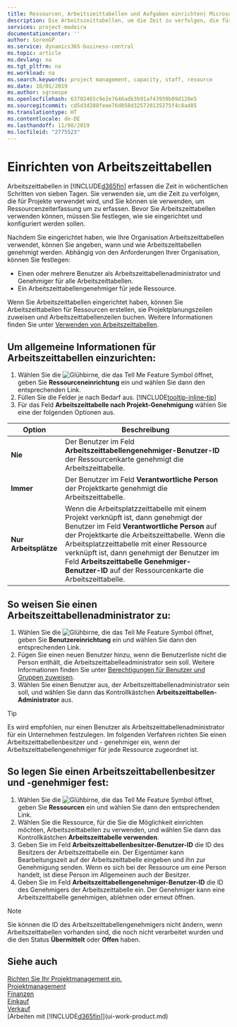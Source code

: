 ```yaml
---
title: Ressourcen, Arbeitszeittabellen und Aufgaben einrichten| Microsoft Docs
description: Die Arbeitszeittabellen, um die Zeit zu verfolgen, die für Projekte verwendet wurde und Ressourcen verwendet wurde und halfen Ihnen mit Projektmanagement, der Stellenbesetzung und der Kapazität
services: project-madeira
documentationcenter: ''
author: SorenGP
ms.service: dynamics365-business-central
ms.topic: article
ms.devlang: na
ms.tgt_pltfrm: na
ms.workload: na
ms.search.keywords: project management, capacity, staff, resource
ms.date: 10/01/2019
ms.author: sgroespe
ms.openlocfilehash: 63702465c9e2e7646adb3b91af43939b09d120e5
ms.sourcegitcommit: cd5d3d288feee76d058d325720135275f4c8ad85
ms.translationtype: HT
ms.contentlocale: de-DE
ms.lasthandoff: 11/08/2019
ms.locfileid: "2775523"
---
```

# <a name="set-up-time-sheets"></a>Einrichten von Arbeitszeittabellen
Arbeitszeittabellen in [!INCLUDE[d365fin](includes/d365fin_md.md)] erfassen die Zeit in wöchentlichen Schritten von sieben Tagen. Sie verwenden sie, um die Zeit zu verfolgen, die für Projekte verwendet wird, und Sie können sie verwenden, um Ressourcenzeiterfassung um zu erfassen. Bevor Sie Arbeitszeittabellen verwenden können, müssen Sie festlegen, wie sie eingerichtet und konfiguriert werden sollen.

Nachdem Sie eingerichtet haben, wie Ihre Organisation Arbeitszeittabellen verwendet, können Sie angeben, wann und wie Arbeitszeittabellen genehmigt werden. Abhängig von den Anforderungen Ihrer Organisation, können Sie festlegen:

* Einen oder mehrere Benutzer als Arbeitszeittabellenadministrator und Genehmiger für alle Arbeitszeittabellen.
* Ein Arbeitszeittabellengenehmiger für jede Ressource.

Wenn Sie Arbeitszeittabellen eingerichtet haben, können Sie Arbeitszeittabellen für Ressourcen erstellen, sie Projektplanungszeilen zuweisen und Arbeitszeittabellenzeilen buchen. Weitere Informationen finden Sie unter [Verwenden von Arbeitszeittabellen](projects-how-use-time-sheets.md).

## <a name="to-set-up-general-information-for-time-sheets"></a>Um allgemeine Informationen für Arbeitszeittabellen einzurichten:
1. Wählen Sie die ![Glühbirne, die das Tell Me Feature](media/ui-search/search_small.png "Tell Me-Funktion") Symbol öffnet, geben Sie **Ressourceneinrichtung** ein und wählen Sie dann den entsprechenden Link.  
2. Füllen Sie die Felder je nach Bedarf aus. [!INCLUDE[tooltip-inline-tip](includes/tooltip-inline-tip_md.md)]
3. Für das Feld **Arbeitszeittabelle nach Projekt-Genehmigung** wählen Sie eine der folgenden Optionen aus.

| Option | Beschreibung |
| --- | --- |
| **Nie** |Der Benutzer im Feld **Arbeitszeittabellengenehmiger-Benutzer-ID** der Ressourcenkarte genehmigt die Arbeitszeittabelle. |
| **Immer** |Der Benutzer im Feld **Verantwortliche Person** der Projektkarte genehmigt die Arbeitszeittabelle. |
| **Nur Arbeitsplätze** |Wenn die Arbeitsplatzzeittabelle mit einem Projekt verknüpft ist, dann genehmigt der Benutzer im Feld **Verantwortliche Person** auf der Projektkarte die Arbeitszeittabelle. Wenn die Arbeitsplatzzeittabelle mit einer Ressource verknüpft ist, dann genehmigt der Benutzer im Feld **Arbeitszeittabelle Genehmiger-Benutzer-ID** auf der Ressourcenkarte die Arbeitszeittabelle. |

## <a name="to-assign-a-time-sheet-administrator"></a>So weisen Sie einen Arbeitszeittabellenadministrator zu:
1. Wählen Sie die ![Glühbirne, die das Tell Me Feature](media/ui-search/search_small.png "Tell Me-Funktion") Symbol öffnet, geben Sie **Benutzereinrichtung** ein und wählen Sie dann den entsprechenden Link.  
2. Fügen Sie einen neuen Benutzer hinzu, wenn die Benutzerliste nicht die Person enthält, die Arbeitszeittabelleadministrator sein soll. Weitere Informationen finden Sie unter [Berechtigungen für Benutzer und Gruppen zuweisen](ui-define-granular-permissions.md).
3. Wählen Sie einen Benutzer aus, der Arbeitszeittabellenadministrator sein soll, und wählen Sie dann das Kontrollkästchen **Arbeitszeittabellen-Administrator** aus.  

> [!TIP]  
>   Es wird empfohlen, nur einen Benutzer als Arbeitszeittabellenadministrator für ein Unternehmen festzulegen. Im folgenden Verfahren richten Sie einen Arbeitszeittabellenbesitzer und - genehmiger ein, wenn der Arbeitszeittabellengenehmiger für jede Ressource zugeordnet ist.  

## <a name="to-assign-a-time-sheets-owner-and-approver"></a>So legen Sie einen Arbeitszeittabellenbesitzer und -genehmiger fest:
1. Wählen Sie die ![Glühbirne, die das Tell Me Feature](media/ui-search/search_small.png "Tell Me-Funktion") Symbol öffnet, geben Sie **Ressourcen** ein und wählen Sie dann den entsprechenden Link.
2. Wählen Sie die Ressource, für die Sie die Möglichkeit einrichten möchten, Arbeitszeittabellen zu verwenden, und wählen Sie dann das Kontrollkästchen **Arbeitszeittabelle verwenden**.  
3. Geben Sie im Feld **Arbeitszeittabellenbesitzer-Benutzer-ID** die ID des Besitzers der Arbeitszeittabelle ein. Der Eigentümer kann Bearbeitungszeit auf der Arbeitszeittabelle eingeben und ihn zur Genehmigung senden. Wenn es sich bei der Ressource um eine Person handelt, ist diese Person im Allgemeinen auch der Besitzer.  
4. Geben Sie im Feld **Arbeitszeittabellengenehmiger-Benutzer-ID** die ID des Genehmigers der Arbeitszeittabelle ein. Der Genehmiger kann eine Arbeitszeittabelle genehmigen, ablehnen oder erneut öffnen.  

> [!NOTE]  
>   Sie können die ID des Arbeitszeittabellengenehmigers nicht ändern, wenn Arbeitszeittabellen vorhanden sind, die noch nicht verarbeitet wurden und die den Status **Übermittelt** oder **Offen** haben.

## <a name="see-also"></a>Siehe auch
[Richten Sie Ihr Projektmanagement ein.](projects-setup-projects.md)  
[Projektmanagement](projects-manage-projects.md)  
[Finanzen](finance.md)  
[Einkauf](purchasing-manage-purchasing.md)         
[Verkauf](sales-manage-sales.md)      
[Arbeiten mit [!INCLUDE[d365fin](includes/d365fin_md.md)]](ui-work-product.md)  
